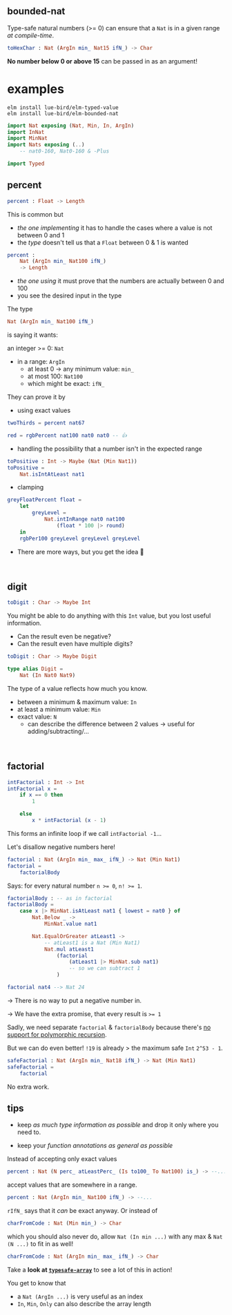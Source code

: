 ## bounded-nat

Type-safe natural numbers (>= 0) can ensure that a `Nat` is in a given range _at compile-time_.

```elm
toHexChar : Nat (ArgIn min_ Nat15 ifN_) -> Char
```

**No number below 0 or above 15** can be passed in as an argument!

# examples

```noformatingples
elm install lue-bird/elm-typed-value
elm install lue-bird/elm-bounded-nat
```

```elm
import Nat exposing (Nat, Min, In, ArgIn)
import InNat
import MinNat
import Nats exposing (..)
    -- nat0-160, Nat0-160 & -Plus

import Typed
```


## percent

```elm
percent : Float -> Length
```

This is common but
- _the one implementing_ it has to handle the cases where a value is not between 0 and 1
- the _type_ doesn't tell us that a `Float` between 0 & 1 is wanted

```elm
percent :
    Nat (ArgIn min_ Nat100 ifN_)
    -> Length
```
- _the one using_ it must prove that the numbers are actually between 0 and 100
- you see the desired input in the type 

The type
```elm
Nat (ArgIn min_ Nat100 ifN_)
```
is saying it wants:

an integer >= 0: `Nat` 

- in a range: `ArgIn`
    - at least 0 → any minimum value: `min_`
    - at most 100: `Nat100`
    - which might be exact: `ifN_`

They can prove it by

- using exact values

```elm
twoThirds = percent nat67

red = rgbPercent nat100 nat0 nat0 -- 👍
```
- handling the possibility that a number isn't in the expected range

```elm
toPositive : Int -> Maybe (Nat (Min Nat1))
toPositive =
    Nat.isIntAtLeast nat1
```
- clamping

```elm
greyFloatPercent float =
    let
        greyLevel =
            Nat.intInRange nat0 nat100
                (float * 100 |> round)
    in
    rgbPer100 greyLevel greyLevel greyLevel
```

- There are more ways, but you get the idea 🙂

&emsp;


## digit

```elm
toDigit : Char -> Maybe Int
```

You might be able to do anything with this `Int` value, but you lost useful information.

- Can the result even be negative?
- Can the result even have multiple digits?

```elm
toDigit : Char -> Maybe Digit

type alias Digit =
    Nat (In Nat0 Nat9)
```

The type of a value reflects how much you know.

- between a minimum & maximum value: `In`
- at least a minimum value: `Min`
- exact value: `N`
    - can describe the difference between 2 values → useful for adding/subtracting/...


&emsp;


## factorial

```elm
intFactorial : Int -> Int
intFactorial x =
    if x == 0 then
        1

    else
        x * intFactorial (x - 1)
```

This forms an infinite loop if we call `intFactorial -1`...

Let's disallow negative numbers here!

```elm
factorial : Nat (ArgIn min_ max_ ifN_) -> Nat (Min Nat1)
factorial =
    factorialBody
```
Says: for every natural number `n >= 0`, `n! >= 1`.
```elm
factorialBody : -- as in factorial
factorialBody =
    case x |> MinNat.isAtLeast nat1 { lowest = nat0 } of
        Nat.Below _ ->
            MinNat.value nat1

        Nat.EqualOrGreater atLeast1 ->
            -- atLeast1 is a Nat (Min Nat1)
            Nat.mul atLeast1
                (factorial
                    (atLeast1 |> MinNat.sub nat1)
                    -- so we can subtract 1
                )

factorial nat4 --> Nat 24
```

→ There is no way to put a negative number in.

→ We have the extra promise, that every result is `>= 1`

Sadly, we need separate `factorial` & `factorialBody` because there's [no support for polymorphic recursion](https://github.com/elm/compiler/issues/2180).

But we can do even better!
`!19` is already > the maximum safe `Int` `2^53 - 1`.

```elm
safeFactorial : Nat (ArgIn min_ Nat18 ifN_) -> Nat (Min Nat1)
safeFactorial =
    factorial
```

No extra work.


## tips

- keep _as much type information as possible_ and drop it only where you need to.

- keep your _function annotations as general as possible_
    
Instead of accepting only exact values

```elm
percent : Nat (N perc_ atLeastPerc_ (Is to100_ To Nat100) is_) -> --...
```
accept values that are somewhere in a range.

```elm
percent : Nat (ArgIn min_ Nat100 ifN_) -> --...
```

`rIfN_` says that it _can_ be exact anyway. Or instead of

```elm
charFromCode : Nat (Min min_) -> Char
```

which you should also never do, allow `Nat (In min ...)` with any max & `Nat (N ...)` to fit in as well!

```elm
charFromCode : Nat (ArgIn min_ max_ ifN_) -> Char
```

Take a **look at [`typesafe-array`][typesafe-array]** to see a lot of this in action!

You get to know that
- a `Nat (ArgIn ...)` is very useful as an index
- `In`, `Min`, `Only` can also describe the array length

[typesafe-array]: https://package.elm-lang.org/packages/lue-bird/elm-typesafe-array/latest/
